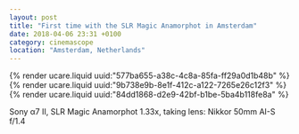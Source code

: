 ```yaml
---
layout: post
title: "First time with the SLR Magic Anamorphot in Amsterdam"
date: 2018-04-06 23:31 +0100
category: cinemascope
location: "Amsterdam, Netherlands"
---
```


{% render ucare.liquid uuid:"577ba655-a38c-4c8a-85fa-ff29a0d1b48b" %}
{% render ucare.liquid uuid:"9b738e9b-8e1f-412c-a122-7265e26c12f3" %}
{% render ucare.liquid uuid:"84dd1868-d2e9-42bf-b1be-5ba4b118fe8a" %}

Sony α7 II, SLR Magic Anamorphot 1.33x, taking lens: Nikkor 50mm AI-S f/1.4